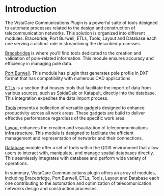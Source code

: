 # Introduction

The VistaCare Communications Plugin is a powerful suite of tools designed to automate processes related to the design and construction of telecommunication networks. This solution is organized into different modules: Bracebride, Port Burwell, ETLs, Tools, Layout and Database each one serving a distinct role in streamlining the described processes.

[Bracebridge](#bracebridge) is where you'll find tools dedicated to the creation and validation of pole-related information. This module ensures accuracy and efficiency in managing pole data.

[Port Burwell](#PortBurwell). This module has plugin that generates pole profile in DXF format that has compatibility with numerous CAD applications.

[ETLs](#ETLs) is a section that houses tools that facilitate the import of data from various sources, such as SpidaCalc or Katapult, directly into the database. This integration expedites the data import process.

[Tools](#Tools) presents a collection of versatile gadgets designed to enhance productivity across all work areas. These gadgets are build to deliver effective performance regardless of the specific work area.

[Layout](#Layout) enhances the creation and visualization of telecommunications infrastructure. This module is designed to facilitate the efficient management and representation of networks and their connections.

[Database](#Database) module offer a set of tools within the QGIS environment that allow users to interact with, manipulate, and manage spatial databases directly. This seamlessly integrates with database and perform wide variety of operations.

In summary, VistaCare Communications plugin offers an array of modules, including Bracebridge, Port Burwell, ETLs, Tools, Layout and Database each one contributing to the automation and optimization of telecomunication networks design and construction processes.